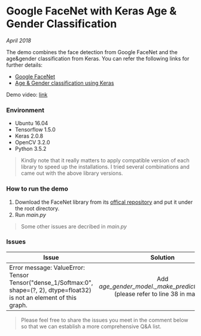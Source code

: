 # Google FaceNet with Keras Age & Gender Classification

*April 2018*

The demo combines the face detection from Google FaceNet and the age&gender classification from Keras. 
You can refer the following links for further details:
* [Google FaceNet](https://github.com/davidsandberg/facenet)
* [Age & Gender classification using Keras](https://github.com/yu4u/age-gender-estimation)

Demo video: [link](https://www.youtube.com/watch?v=8fZGE9BlwQw)

### Environment
* Ubuntu 16.04
* Tensorflow 1.5.0
* Keras 2.0.8
* OpenCV 3.2.0
* Python 3.5.2

> Kindly note that it really matters to apply compatible version of each library to speed up the installations. I tried several combinations and came out with the above library versions.

### How to run the demo
1. Download the FaceNet library from its [offical repository](https://github.com/davidsandberg/facenet) and put it under the root directory.
2. Run *main.py* 

> Some other issues are decribed in *main.py*

### Issues
| Issue        | Solution           | 
| ------------- |:-------------:| 
| Error message: ValueError: Tensor Tensor("dense_1/Softmax:0", shape=(?, 2), dtype=float32) is not an element of this graph.     | Add *age_gender_model._make_predict_function()* (please refer to line 38 in main.py) | 

> Please feel free to share the issues you meet in the comment below so that we can establish a more comprehensive Q&A list. 
